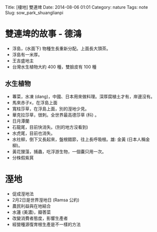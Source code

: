 Title: [棲地] 雙連埤
Date: 2014-08-06 01:01
Category: nature
Tags: note
Slug: sow_park_shuanglianpi


# 雙連埤的故事 - 德鴻

* 浮島，(水面下) 物種生長重新分配。上面長大頭茶。
* 浮島有一米厚。
* 王吉盛地主
* 台灣水生植物大約 400 種，雙臉皮有 100 種

## 水生植物

* 蓴菜，水凍 (dang)，中國、日本用來做料理。深厚腐植土才有，岸邊沒有。
* 馬來赤子x，在浮島上面
* 寬柱莎草，在浮島上面，別的溼地少見。
* 華克拉莎草，很刺。全世界最高德莎草 (科) 。
* 日月潭蘭
* 石龍尾，目前快消失。(別的地方沒看到)
* 水虎尾，目前也消失。
* 水社柳，倒下又長起來，盤根錯節，往上長呼吸根。雄: 金黃 (日本人稱金柳)。
* 黃花狸藻，捕蟲，吃浮游生物，一個囊只用一次。
* 分株假紫萁

# 溼地

* 促成溼地法
* 2月2日是世界溼地日 (Ramsa 公約)
* 農民利益與在地結合
* 水蓮 (美濃)，瓣莕菜
* 改變消費者態度，影響生產者
* 經營種源復育根生產是不一樣的方法





